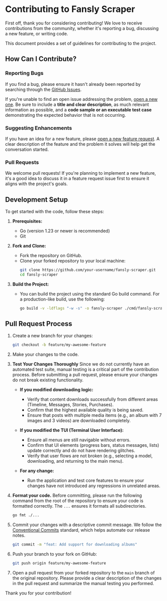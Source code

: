 # Contributing to Fansly Scraper

First off, thank you for considering contributing! We love to receive contributions from the community, whether it's reporting a bug, discussing a new feature, or writing code.

This document provides a set of guidelines for contributing to the project.

## How Can I Contribute?

### Reporting Bugs
If you find a bug, please ensure it hasn't already been reported by searching through the [GitHub Issues](https://github.com/agnosto/fansly-scraper/issues).

If you're unable to find an open issue addressing the problem, [open a new one](https://github.com/agnosto/fansly-scraper/issues/new?template=bug_report.md). Be sure to include a **title and clear description**, as much relevant information as possible, and a **code sample or an executable test case** demonstrating the expected behavior that is not occurring.

### Suggesting Enhancements
If you have an idea for a new feature, please [open a new feature request](https://github.com/agnosto/fansly-scraper/issues/new?template=feature_request.md). A clear description of the feature and the problem it solves will help get the conversation started.

### Pull Requests
We welcome pull requests! If you're planning to implement a new feature, it's a good idea to discuss it in a feature request issue first to ensure it aligns with the project's goals.

## Development Setup

To get started with the code, follow these steps:

1.  **Prerequisites:**
    *   Go (version 1.23 or newer is recommended)
    *   Git

2.  **Fork and Clone:**
    *   Fork the repository on GitHub.
    *   Clone your forked repository to your local machine:
        ```bash
        git clone https://github.com/your-username/fansly-scraper.git
        cd fansly-scraper
        ```

3.  **Build the Project:**
    *   You can build the project using the standard Go build command. For a production-like build, use the following:
        ```bash
        go build -v -ldflags "-w -s" -o fansly-scraper ./cmd/fansly-scraper
        ```

## Pull Request Process

1.  Create a new branch for your changes:
    ```bash
    git checkout -b feature/my-awesome-feature
    ```
2.  Make your changes to the code.

3.  **Test Your Changes Thoroughly**
    Since we do not currently have an automated test suite, manual testing is a critical part of the contribution process. Before submitting a pull request, please ensure your changes do not break existing functionality.
    
    -   **If you modified downloading logic:**
        -   Verify that content downloads successfully from different areas (Timeline, Messages, Stories, Purchases).
        -   Confirm that the highest available quality is being saved.
        -   Ensure that posts with multiple media items (e.g., an album with 7 images and 3 videos) are downloaded completely.
    
    -   **If you modified the TUI (Terminal User Interface):**
        -   Ensure all menus are still navigable without errors.
        -   Confirm that UI elements (progress bars, status messages, lists) update correctly and do not have rendering glitches.
        -   Verify that user flows are not broken (e.g., selecting a model, downloading, and returning to the main menu).
    
    -   **For any change:**
        -   Run the application and test core features to ensure your changes have not introduced any regressions in unrelated areas.

4.  **Format your code.** Before committing, please run the following command from the root of the repository to ensure your code is formatted correctly. The `...` ensures it formats all subdirectories.
    ```bash
    go fmt ./...
    ```
5.  Commit your changes with a descriptive commit message. We follow the [Conventional Commits](https://www.conventionalcommits.org/en/v1.0.0/) standard, which helps automate our release notes.
    ```bash
    git commit -m "feat: Add support for downloading albums"
    ```
6.  Push your branch to your fork on GitHub:
    ```bash
    git push origin feature/my-awesome-feature
    ```
7.  Open a pull request from your forked repository to the `main` branch of the original repository. Please provide a clear description of the changes in the pull request and summarize the manual testing you performed.

Thank you for your contribution!
